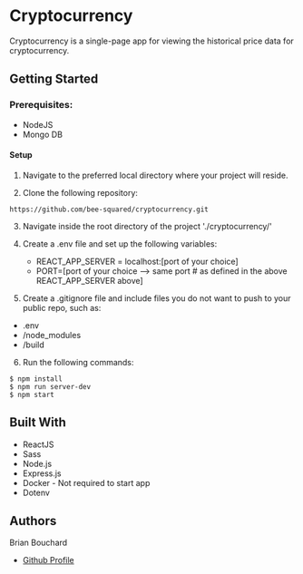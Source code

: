# Cryptocurrency
Cryptocurrency is a single-page app for viewing the historical price data for cryptocurrency.

## Getting Started

### Prerequisites:

- NodeJS
- Mongo DB

#### Setup

1. Navigate to the preferred local directory where your project will reside.

2. Clone the following repository:
```
https://github.com/bee-squared/cryptocurrency.git
```

3. Navigate inside the root directory of the project './cryptocurrency/'

4. Create a .env file and set up the following variables:
   - REACT_APP_SERVER = localhost:[port of your choice]
   - PORT=[port of your choice --> same port # as defined in the above REACT_APP_SERVER above]

5. Create a .gitignore file and include files you do not want to push to your public repo, such as:
- .env
- /node_modules
- /build

6. Run the following commands:
```
$ npm install
$ npm run server-dev
$ npm start
```

## Built With
- ReactJS
- Sass
- Node.js
- Express.js
- Docker - Not required to start app
- Dotenv

## Authors

Brian Bouchard
- [Github Profile](https://github.com/bee-squared)